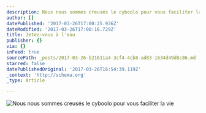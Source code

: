 ```yaml
---
description: Nous nous sommes creusés le cyboolo pour vous faciliter la vie
author: []
datePublished: '2017-03-26T17:00:25.936Z'
dateModified: '2017-03-26T17:00:16.729Z'
title: Jetez-vous à l'eau
publisher: {}
via: {}
inFeed: true
sourcePath: _posts/2017-03-26-b21611a4-3cf4-4cb8-ad83-1634d49d8c86.md
starred: false
datePublishedOriginal: '2017-03-26T16:54:39.119Z'
_context: 'http://schema.org'
_type: Article

---
```

![Nous nous sommes creusés le cyboolo pour vous faciliter la vie](https://the-grid-user-content.s3-us-west-2.amazonaws.com/a3d63bd6-5643-463b-aae3-a3e31be19bda.png)